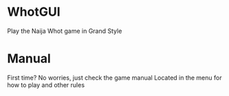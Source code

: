 # WhotGUI
Play the Naija Whot game in Grand Style

# Manual
First time?  No worries, just check the game manual
Located in the menu for how to play and other rules
